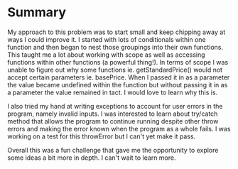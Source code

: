 Summary
=======

My approach to this problem was to start small and keep chipping away at ways I could improve it. I started with lots of conditionals within one function and then began to nest those groupings into their own functions. This taught me a lot about working with scope as well as accessing functions within other functions (a powerful thing!). In terms of scope I was unable to figure out why some functions ie. getStandardPrice() would not accept certain parameters ie. basePrice. When I passed it in as a parameter the value became undefined within the function but without passing it in as a parameter the value remained in tact. I would love to learn why this is.

I also tried my hand at writing exceptions to account for user errors in the program, namely invalid inputs. I was interested to learn about try/catch method that allows the program to continue running despite other throw errors and making the error known when the program as a whole fails. I was working on a test for this throwError but I can't yet make it pass.

Overall this was a fun challenge that gave me the opportunity to explore some ideas a bit more in depth. I can't wait to learn more.
